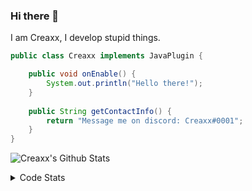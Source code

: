 ### Hi there 👋

I am Creaxx, I develop stupid things. 

```java
public class Creaxx implements JavaPlugin {

    public void onEnable() {
        System.out.println("Hello there!");
    }
    
    public String getContactInfo() {
        return "Message me on discord: Creaxx#0001";
    }
}
```

![Creaxx's Github Stats](https://github-readme-stats.vercel.app/api?username=CreaxxOG&show_icons=true&theme=dark&count_private=true)

<details>
  <summary>Code Stats</summary>

<!--START_SECTION:waka-->
![Code Time](http://img.shields.io/badge/Code%20Time-804%20hrs%2023%20mins-blue)

![Lines of code](https://img.shields.io/badge/From%20Hello%20World%20I%27ve%20Written-70%20Thousand%20lines%20of%20code-blue)

**🐱 My GitHub Data** 

> 🏆 322 Contributions in the Year 2022
 > 
> 📦 226.9 kB Used in GitHub's Storage 
 > 
> 🚫 Not Opted to Hire
 > 
> 📜 3 Public Repositories 
 > 
> 🔑 2 Private Repositories  
 > 
**I'm a Night 🦉** 

```text
🌞 Morning    6 commits      █░░░░░░░░░░░░░░░░░░░░░░░░   3.87% 
🌆 Daytime    58 commits     █████████░░░░░░░░░░░░░░░░   37.42% 
🌃 Evening    74 commits     ████████████░░░░░░░░░░░░░   47.74% 
🌙 Night      17 commits     ██░░░░░░░░░░░░░░░░░░░░░░░   10.97%

```
📅 **I'm Most Productive on Wednesday** 

```text
Monday       24 commits     ███░░░░░░░░░░░░░░░░░░░░░░   15.48% 
Tuesday      32 commits     █████░░░░░░░░░░░░░░░░░░░░   20.65% 
Wednesday    52 commits     ████████░░░░░░░░░░░░░░░░░   33.55% 
Thursday     6 commits      █░░░░░░░░░░░░░░░░░░░░░░░░   3.87% 
Friday       9 commits      █░░░░░░░░░░░░░░░░░░░░░░░░   5.81% 
Saturday     18 commits     ███░░░░░░░░░░░░░░░░░░░░░░   11.61% 
Sunday       14 commits     ██░░░░░░░░░░░░░░░░░░░░░░░   9.03%

```


📊 **This Week I Spent My Time On** 

```text
💬 Programming Languages: 
Java                     13 hrs 47 mins      ████████████████████░░░░░   83.42% 
Kotlin                   2 hrs               ███░░░░░░░░░░░░░░░░░░░░░░   12.14% 
TypeScript               24 mins             ░░░░░░░░░░░░░░░░░░░░░░░░░   2.52% 
YAML                     6 mins              ░░░░░░░░░░░░░░░░░░░░░░░░░   0.65% 
XML                      5 mins              ░░░░░░░░░░░░░░░░░░░░░░░░░   0.57%

🔥 Editors: 
IntelliJ                 16 hrs 31 mins      █████████████████████████   100.0%

```

**I Mostly Code in Java** 

```text
Java                     5 repos             ███████████████░░░░░░░░░░   62.5% 
EJS                      1 repo              ███░░░░░░░░░░░░░░░░░░░░░░   12.5% 
Kotlin                   1 repo              ███░░░░░░░░░░░░░░░░░░░░░░   12.5% 
Python                   1 repo              ███░░░░░░░░░░░░░░░░░░░░░░   12.5%

```



 Last Updated on 25/08/2022 02:29:24 UTC
<!--END_SECTION:waka-->
</details>
